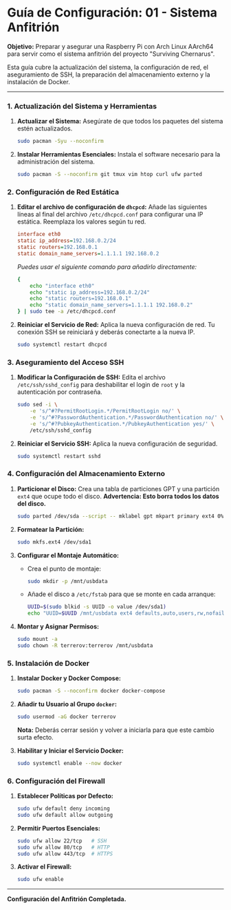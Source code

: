 # Guía de Configuración: 01 - Sistema Anfitrión

**Objetivo:** Preparar y asegurar una Raspberry Pi con Arch Linux AArch64 para servir como el sistema anfitrión del proyecto "Surviving Chernarus".

Esta guía cubre la actualización del sistema, la configuración de red, el aseguramiento de SSH, la preparación del almacenamiento externo y la instalación de Docker.

---

### 1. Actualización del Sistema y Herramientas

1.  **Actualizar el Sistema:**
Asegúrate de que todos los paquetes del sistema estén actualizados.
    ```bash
    sudo pacman -Syu --noconfirm
    ```

2.  **Instalar Herramientas Esenciales:**
Instala el software necesario para la administración del sistema.
    ```bash
    sudo pacman -S --noconfirm git tmux vim htop curl ufw parted
    ```

### 2. Configuración de Red Estática

1.  **Editar el archivo de configuración de `dhcpcd`:**
Añade las siguientes líneas al final del archivo `/etc/dhcpcd.conf` para configurar una IP estática. Reemplaza los valores según tu red.
    ```ini
    interface eth0
    static ip_address=192.168.0.2/24
    static routers=192.168.0.1
    static domain_name_servers=1.1.1.1 192.168.0.2
    ```
    *Puedes usar el siguiente comando para añadirlo directamente:*
    ```bash
    {
        echo "interface eth0"
        echo "static ip_address=192.168.0.2/24"
        echo "static routers=192.168.0.1"
        echo "static domain_name_servers=1.1.1.1 192.168.0.2"
    } | sudo tee -a /etc/dhcpcd.conf
    ```

2.  **Reiniciar el Servicio de Red:**
Aplica la nueva configuración de red. Tu conexión SSH se reiniciará y deberás conectarte a la nueva IP.
    ```bash
    sudo systemctl restart dhcpcd
    ```

### 3. Aseguramiento del Acceso SSH

1.  **Modificar la Configuración de SSH:**
Edita el archivo `/etc/ssh/sshd_config` para deshabilitar el login de `root` y la autenticación por contraseña.
    ```bash
    sudo sed -i \
        -e 's/^#?PermitRootLogin.*/PermitRootLogin no/' \
        -e 's/^#?PasswordAuthentication.*/PasswordAuthentication no/' \
        -e 's/^#?PubkeyAuthentication.*/PubkeyAuthentication yes/' \
        /etc/ssh/sshd_config
    ```

2.  **Reiniciar el Servicio SSH:**
Aplica la nueva configuración de seguridad.
    ```bash
    sudo systemctl restart sshd
    ```

### 4. Configuración del Almacenamiento Externo

1.  **Particionar el Disco:**
Crea una tabla de particiones GPT y una partición `ext4` que ocupe todo el disco. **Advertencia: Esto borra todos los datos del disco.**
    ```bash
    sudo parted /dev/sda --script -- mklabel gpt mkpart primary ext4 0% 100%
    ```

2.  **Formatear la Partición:**
    ```bash
    sudo mkfs.ext4 /dev/sda1
    ```

3.  **Configurar el Montaje Automático:**
    -   Crea el punto de montaje:
        ```bash
        sudo mkdir -p /mnt/usbdata
        ```
    -   Añade el disco a `/etc/fstab` para que se monte en cada arranque:
        ```bash
        UUID=$(sudo blkid -s UUID -o value /dev/sda1)
        echo "UUID=$UUID /mnt/usbdata ext4 defaults,auto,users,rw,nofail 0 0" | sudo tee -a /etc/fstab
        ```

4.  **Montar y Asignar Permisos:**
    ```bash
    sudo mount -a
    sudo chown -R terrerov:terrerov /mnt/usbdata
    ```

### 5. Instalación de Docker

1.  **Instalar Docker y Docker Compose:**
    ```bash
    sudo pacman -S --noconfirm docker docker-compose
    ```

2.  **Añadir tu Usuario al Grupo `docker`:**
    ```bash
    sudo usermod -aG docker terrerov
    ```
    **Nota:** Deberás cerrar sesión y volver a iniciarla para que este cambio surta efecto.

3.  **Habilitar y Iniciar el Servicio Docker:**
    ```bash
    sudo systemctl enable --now docker
    ```

### 6. Configuración del Firewall

1.  **Establecer Políticas por Defecto:**
    ```bash
    sudo ufw default deny incoming
    sudo ufw default allow outgoing
    ```

2.  **Permitir Puertos Esenciales:**
    ```bash
    sudo ufw allow 22/tcp   # SSH
    sudo ufw allow 80/tcp   # HTTP
    sudo ufw allow 443/tcp  # HTTPS
    ```

3.  **Activar el Firewall:**
    ```bash
    sudo ufw enable
    ```
---
**Configuración del Anfitrión Completada.**
